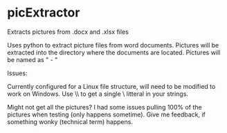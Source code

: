 # picExtractor
Extracts pictures from .docx and .xlsx files

Uses python to extract picture files from word documents. Pictures will be extracted into the directory where the documents are located. Pictures will be named as "<name of the file> - <picture number in document>"

Issues:

Currently configured for a Linux file structure, will need to be modified to work on Windows. Use \\\\ to get a single \ litteral in your strings.

Might not get all the pictures? I had some issues pulling 100% of the pictures when testing (only happens sometime). Give me feedback, if something wonky (technical term) happens.

